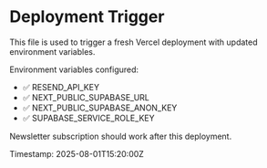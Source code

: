 # Deployment Trigger

This file is used to trigger a fresh Vercel deployment with updated environment variables.

Environment variables configured:
- ✅ RESEND_API_KEY
- ✅ NEXT_PUBLIC_SUPABASE_URL  
- ✅ NEXT_PUBLIC_SUPABASE_ANON_KEY
- ✅ SUPABASE_SERVICE_ROLE_KEY

Newsletter subscription should work after this deployment.

Timestamp: 2025-08-01T15:20:00Z